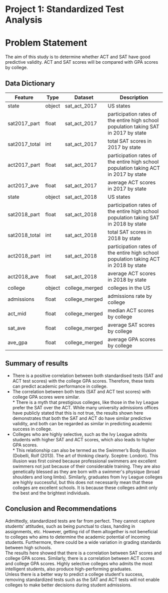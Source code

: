 # Project 1: Standardized Test Analysis

# Problem Statement

The aim of this study is to determine whether ACT and SAT have good predictive validity. ACT and SAT scores will be compared with GPA scores by college. 


## Data Dictionary

|Feature|Type|Dataset|Description|
|---|---|---|---|
|state|object|sat_act_2017|US states|
|sat2017_part|float|sat_act_2017|participation rates of the entire high school population taking SAT in 2017 by state|
|sat2017_total|int|sat_act_2017|total SAT scores in 2017 by state|
|act2017_part|float|sat_act_2017|participation rates of the entire high school population taking ACT in 2017 by state|
|act2017_ave|float|sat_act_2017|average ACT scores in 2017 by state|
|state|object|sat_act_2018|US states|
|sat2018_part|float|sat_act_2018|participation rates of the entire high school population taking SAT in 2018 by state|
|sat2018_total|int|sat_act_2018|total SAT scores in 2018 by state|
|act2018_part|int|sat_act_2018|participation rates of the entire high school population taking ACT in 2018 by state|
|act2018_ave|float|sat_act_2018|average ACT scores in 2018 by state|
|college|object|college_merged|colleges in the US|
|admissions|float|college_merged|admissions rate by college|
|act_mid|float|college_merged|median ACT scores by college|
|sat_ave|float|college_merged|average SAT scores by college|
|ave_gpa|float|college_merged|average GPA scores by college|



## Summary of results
* There is a positive correlation between both standardised tests (SAT and ACT test scores) with the college GPA scores. Therefore, these tests can predict academic performance in college.
* The correlation between both tests (SAT and ACT test scores) with college GPA scores were similar. 
<br> * There is a myth that prestigious colleges, like those in the Ivy League prefer the SAT over the ACT. While many university admissions offices have publicly stated that this is not true, the results shown here demonstrates that both the SAT and ACT do have similar predictive validity, and both can be regarded as similar in predicting academic success in college.
* Colleges who are highly selective, such as the Ivy League admits students with higher SAT and ACT scores, which also leads to higher GPA scores.
<br> * This relationship can also be termed as the Swimmer’s Body Illusion (Dobelli, Rolf (2013). The art of thinking clearly. Sceptre: London). This illusion was first coined because professional swimmers are excellent swimmers not just because of their considerable training. They are also genetically blessed as they are born with a swimmer's physique (broad shoulders and long limbs). Similarly, graduates from Ivy League colleges are highly successful, but this does not necessarily mean that these colleges are excellent schools. It is because these colleges admit only the best and the brightest individuals.



## Conclusion and Recommendations
Admittedly, standardized tests are far from perfect. They cannot capture students' attitudes, such as being punctual to class, handing in assignments, etc. However, getting rid of them altogether is not beneficial to colleges who aims to determine the academic potential of incoming students. Furthermore, there could be a wide variation in grading standards between high schools. 
<br> The results here showed that there is a correlation between SAT scores and college GPA scores. Similarly, there is a correlation between ACT scores and college GPA scores. Highly selective colleges who admits the most intelligent students, also produce high-performing graduates. 
<br> Unless there is a better way to predict a college student's success, removing standardized tests such as the SAT and ACT tests will not enable colleges to make better decisions during student admissions. 







